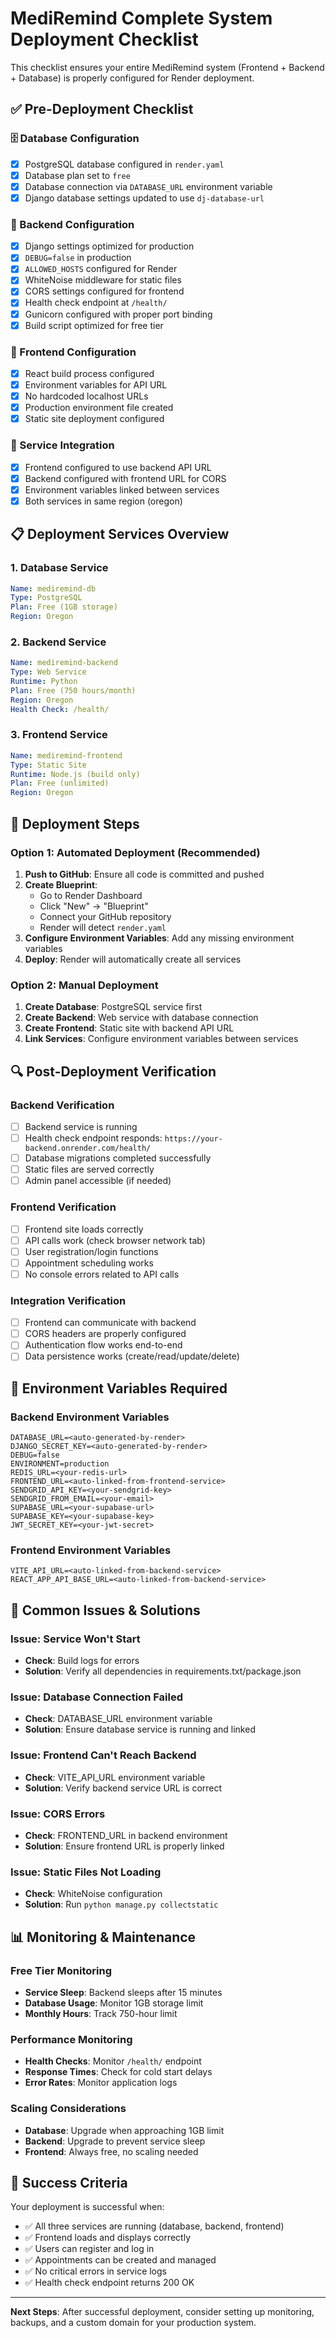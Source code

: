 # MediRemind Complete System Deployment Checklist

This checklist ensures your entire MediRemind system (Frontend + Backend + Database) is properly configured for Render deployment.

## ✅ Pre-Deployment Checklist

### 🗄️ Database Configuration
- [x] PostgreSQL database configured in `render.yaml`
- [x] Database plan set to `free`
- [x] Database connection via `DATABASE_URL` environment variable
- [x] Django database settings updated to use `dj-database-url`

### 🔧 Backend Configuration
- [x] Django settings optimized for production
- [x] `DEBUG=false` in production
- [x] `ALLOWED_HOSTS` configured for Render
- [x] WhiteNoise middleware for static files
- [x] CORS settings configured for frontend
- [x] Health check endpoint at `/health/`
- [x] Gunicorn configured with proper port binding
- [x] Build script optimized for free tier

### 🎨 Frontend Configuration
- [x] React build process configured
- [x] Environment variables for API URL
- [x] No hardcoded localhost URLs
- [x] Production environment file created
- [x] Static site deployment configured

### 🔗 Service Integration
- [x] Frontend configured to use backend API URL
- [x] Backend configured with frontend URL for CORS
- [x] Environment variables linked between services
- [x] Both services in same region (oregon)

## 📋 Deployment Services Overview

### 1. Database Service
```yaml
Name: mediremind-db
Type: PostgreSQL
Plan: Free (1GB storage)
Region: Oregon
```

### 2. Backend Service
```yaml
Name: mediremind-backend
Type: Web Service
Runtime: Python
Plan: Free (750 hours/month)
Region: Oregon
Health Check: /health/
```

### 3. Frontend Service
```yaml
Name: mediremind-frontend
Type: Static Site
Runtime: Node.js (build only)
Plan: Free (unlimited)
Region: Oregon
```

## 🚀 Deployment Steps

### Option 1: Automated Deployment (Recommended)
1. **Push to GitHub**: Ensure all code is committed and pushed
2. **Create Blueprint**: 
   - Go to Render Dashboard
   - Click "New" → "Blueprint"
   - Connect your GitHub repository
   - Render will detect `render.yaml`
3. **Configure Environment Variables**: Add any missing environment variables
4. **Deploy**: Render will automatically create all services

### Option 2: Manual Deployment
1. **Create Database**: PostgreSQL service first
2. **Create Backend**: Web service with database connection
3. **Create Frontend**: Static site with backend API URL
4. **Link Services**: Configure environment variables between services

## 🔍 Post-Deployment Verification

### Backend Verification
- [ ] Backend service is running
- [ ] Health check endpoint responds: `https://your-backend.onrender.com/health/`
- [ ] Database migrations completed successfully
- [ ] Static files are served correctly
- [ ] Admin panel accessible (if needed)

### Frontend Verification
- [ ] Frontend site loads correctly
- [ ] API calls work (check browser network tab)
- [ ] User registration/login functions
- [ ] Appointment scheduling works
- [ ] No console errors related to API calls

### Integration Verification
- [ ] Frontend can communicate with backend
- [ ] CORS headers are properly configured
- [ ] Authentication flow works end-to-end
- [ ] Data persistence works (create/read/update/delete)

## 🔧 Environment Variables Required

### Backend Environment Variables
```
DATABASE_URL=<auto-generated-by-render>
DJANGO_SECRET_KEY=<auto-generated-by-render>
DEBUG=false
ENVIRONMENT=production
REDIS_URL=<your-redis-url>
FRONTEND_URL=<auto-linked-from-frontend-service>
SENDGRID_API_KEY=<your-sendgrid-key>
SENDGRID_FROM_EMAIL=<your-email>
SUPABASE_URL=<your-supabase-url>
SUPABASE_KEY=<your-supabase-key>
JWT_SECRET_KEY=<your-jwt-secret>
```

### Frontend Environment Variables
```
VITE_API_URL=<auto-linked-from-backend-service>
REACT_APP_API_BASE_URL=<auto-linked-from-backend-service>
```

## 🚨 Common Issues & Solutions

### Issue: Service Won't Start
- **Check**: Build logs for errors
- **Solution**: Verify all dependencies in requirements.txt/package.json

### Issue: Database Connection Failed
- **Check**: DATABASE_URL environment variable
- **Solution**: Ensure database service is running and linked

### Issue: Frontend Can't Reach Backend
- **Check**: VITE_API_URL environment variable
- **Solution**: Verify backend service URL is correct

### Issue: CORS Errors
- **Check**: FRONTEND_URL in backend environment
- **Solution**: Ensure frontend URL is properly linked

### Issue: Static Files Not Loading
- **Check**: WhiteNoise configuration
- **Solution**: Run `python manage.py collectstatic`

## 📊 Monitoring & Maintenance

### Free Tier Monitoring
- **Service Sleep**: Backend sleeps after 15 minutes
- **Database Usage**: Monitor 1GB storage limit
- **Monthly Hours**: Track 750-hour limit

### Performance Monitoring
- **Health Checks**: Monitor `/health/` endpoint
- **Response Times**: Check for cold start delays
- **Error Rates**: Monitor application logs

### Scaling Considerations
- **Database**: Upgrade when approaching 1GB limit
- **Backend**: Upgrade to prevent service sleep
- **Frontend**: Always free, no scaling needed

## 🎯 Success Criteria

Your deployment is successful when:
- ✅ All three services are running (database, backend, frontend)
- ✅ Frontend loads and displays correctly
- ✅ Users can register and log in
- ✅ Appointments can be created and managed
- ✅ No critical errors in service logs
- ✅ Health check endpoint returns 200 OK

---

**Next Steps**: After successful deployment, consider setting up monitoring, backups, and a custom domain for your production system.